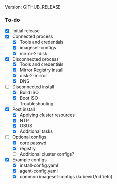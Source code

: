 
Version: GITHUB_RELEASE

### To-do
- [x] Initial release
- [x] Connected process
    - [x] Tools and credentials
    - [x] imageset-configs
    - [x] mirror-2-disk
- [x] Disconnected process
    - [x] Tools and credentials
    - [x] Mirror Registry install
    - [x] disk-2-mirror
    - [x] DNS
- [ ] Disconnected install
    - [x] Build ISO
    - [x] Boot ISO
    - [ ] Troubleshooting
- [x] Post install
    - [x] Applying cluster resources
    - [x] NTP
    - [x] OSUS
    - [x] Additional tasks
- [ ] Optional configs
    - [x] core passwd
    - [x] registry
    - [ ] Additional cluster configs?
- [x] Example configs
    - [x] install-config.yaml
    - [x] agent-config.yaml
    - [x] common imageset-configs (kubevirt/odf/etc)
